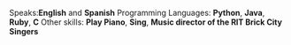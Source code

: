 Speaks:**English** and **Spanish**
Programming Languages: **Python**, **Java**, **Ruby**, **C**
Other skills: **Play Piano**, **Sing**, **Music director of the RIT Brick City Singers**
